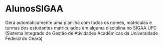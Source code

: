 # AlunosSIGAA
Gera automaticamente uma planilha com todos os nomes, matrículas e turmas dos estudantes matriculados em alguma disciplina no SIGAA UFC (Sistema Integrado de Gestão de Atividades Acadêmicas da Universidade Federal do Ceará)
